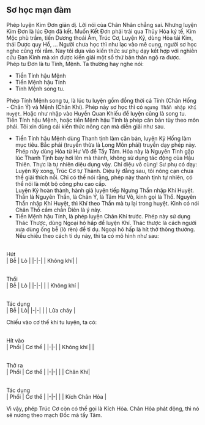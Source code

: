## Sơ học mạn đàm

Phép luyện Kim Đơn giản dị. Lời nói của Chân Nhân chẳng sai. Nhưng luyện Kim Đơn là lúc Đơn đã kết. Muốn Kết Đơn phải trải qua Thủy Hỏa ký tế, Kim Mộc phù trầm, tiến Dương thoái Âm, Trúc Cơ, Luyện Kỷ, dùng Hỏa tải Kim, thái Dược quy Hồ, ... Người chưa học thì như lạc vào mê cung, người sơ học nghe cũng rối rắm. Nay tôi dựa vào kiến thức sư phụ dạy kết hợp với nghiên cứu Đan Kinh mà xin được kiến giải một số thứ bản thân ngộ ra được.<br>
Phép tu Đơn là tu Tính, Mệnh. Ta thường hay nghe nói:
- Tiền Tính hậu Mệnh
- Tiền Mệnh hậu Tính
- Tính Mệnh song tu.

Phép Tính Mệnh song tu, là lúc tu luyện gồm đồng thời cả Tính (Chân Hống - Chân Ý) và Mệnh (Chân Khí). Phép này sơ học thì có `ngưng Thần nhập Khí Huyệt`. Hoặc như nhập vào Huyền Quan Khiếu để luyện cũng là song tu.<br>
Tiền Tính hậu Mệnh, hoặc tiền Mệnh hậu Tính là phép căn bản tùy theo môn phái. Tôi xin dùng cái kiến thức nông cạn mà diễn giải như sau.
- Tiền Tính hậu Mệnh dùng Thanh tịnh làm căn bản, luyện Kỷ Hống làm mục tiêu. Bắc phái (truyền thừa là Long Môn phái) truyền dạy phép này. Phép này dùng Hỏa từ Hư Vô để Tẩy Tâm. Hỏa này là Nguyên Tinh gặp lúc Thanh Tịnh bay hơi lên mà thành, không sử dụng tác động của Hậu Thiên. Thực là tự nhiên diệu dụng vậy. Chí diệu vô cùng! Sư phụ có dạy: Luyện Kỷ xong, Trúc Cơ tự Thành. Diệu lý đằng sau, tôi nông cạn chưa thể giải thích nổi. Chỉ có thể nói rằng, phép này thanh tịnh tự nhiên, có thể nói là một bộ công phu cao cấp.<br>
Luyện Kỷ hoàn thành, hành giả luyện tiếp Ngưng Thần nhập Khí Huyệt. Thần là Nguyên Thần, là Chân Ý, là Tâm Hư Vô, kinh gọi là Thổ. Nguyên Thần nhập Khí Huyệt, thì Khí theo Thần mà tụ lại trong huyệt. Kinh có nói Chân Thổ cầm chân Diên là ý này.
- Tiền Mệnh hậu Tính, là phép luyện Chân Khí trước. Phép này sử dụng Thác Thược, dùng Ngoại hô hấp để luyện Khí. Thác thược là cách người xưa dùng ống bễ (lò rèn) để tỉ dụ. Ngoại hô hấp là hít thở thông thường. Nếu chiếu theo cách tỉ dụ này, thì ta có mô hình như sau:

<br>Hút<br>
| Bễ | Lò |
|-|-|
| Không khí| |

<br>Thổi<br>
| Bễ | Lò |
|-|-|
| | Không khí |

<br>Tác dụng<br>
| Bễ | Lò|
|-|-|
| | Lửa cháy |

Chiếu vào cơ thể khi tu luyện, ta có:

<br>Hít vào<br>
| Phổi | Cơ thể |
|-|-|
| Không khí | |

<br>Thở ra<br>
| Phổi | Cơ thể |
|-|-|
| | Chân Khí|

<br>Tác dụng<br>
| Phổi | Cơ thể |
|-|-|
| | Kích Chân Hỏa |

Vì vậy, phép Trúc Cơ còn có thể gọi là Kích Hỏa. Chân Hỏa phát động, thì nó sẽ nương theo mạch Đốc mà tẩy Tâm.
